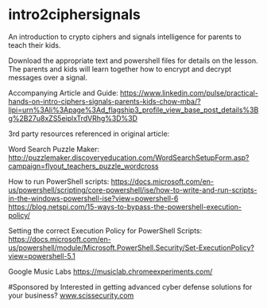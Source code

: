# intro2ciphersignals
An introduction to crypto ciphers and signals intelligence for parents to teach their kids.

Download the appropriate text and powershell files for details on the lesson. The parents and kids will learn together how to encrypt and decrypt messages over a signal.

Accompanying Article and Guide:
https://www.linkedin.com/pulse/practical-hands-on-intro-ciphers-signals-parents-kids-chow-mba/?lipi=urn%3Ali%3Apage%3Ad_flagship3_profile_view_base_post_details%3Bg%2B27u8xZS5eiplxTrdVRhg%3D%3D


3rd party resources referenced in original article:

Word Search Puzzle Maker:
http://puzzlemaker.discoveryeducation.com/WordSearchSetupForm.asp?campaign=flyout_teachers_puzzle_wordcross

How to run PowerShell scripts:
https://docs.microsoft.com/en-us/powershell/scripting/core-powershell/ise/how-to-write-and-run-scripts-in-the-windows-powershell-ise?view=powershell-6
https://blog.netspi.com/15-ways-to-bypass-the-powershell-execution-policy/

Setting the correct Execution Policy for PowerShell Scripts:
https://docs.microsoft.com/en-us/powershell/module/Microsoft.PowerShell.Security/Set-ExecutionPolicy?view=powershell-5.1

Google Music Labs
https://musiclab.chromeexperiments.com/

#Sponsored by
Interested in getting advanced cyber defense solutions for your business?
www.scissecurity.com
